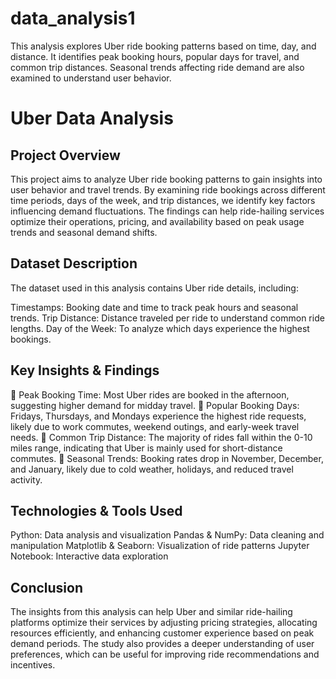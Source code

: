 # data_analysis1
This analysis explores Uber ride booking patterns based on time, day, and distance. It identifies peak booking hours, popular days for travel, and common trip distances. Seasonal trends affecting ride demand are also examined to understand user behavior.

# Uber Data Analysis

## Project Overview

This project aims to analyze Uber ride booking patterns to gain insights into user behavior and travel trends. By examining ride bookings across different time periods, days of the week, and trip distances, we identify key factors influencing demand fluctuations. The findings can help ride-hailing services optimize their operations, pricing, and availability based on peak usage trends and seasonal demand shifts.

## Dataset Description

The dataset used in this analysis contains Uber ride details, including:

Timestamps: Booking date and time to track peak hours and seasonal trends.
Trip Distance: Distance traveled per ride to understand common ride lengths.
Day of the Week: To analyze which days experience the highest bookings.

## Key Insights & Findings

🔹 Peak Booking Time: Most Uber rides are booked in the afternoon, suggesting higher demand for midday travel.
🔹 Popular Booking Days: Fridays, Thursdays, and Mondays experience the highest ride requests, likely due to work commutes, weekend outings, and early-week travel needs.
🔹 Common Trip Distance: The majority of rides fall within the 0-10 miles range, indicating that Uber is mainly used for short-distance commutes.
🔹 Seasonal Trends: Booking rates drop in November, December, and January, likely due to cold weather, holidays, and reduced travel activity.

## Technologies & Tools Used

Python: Data analysis and visualization
Pandas & NumPy: Data cleaning and manipulation
Matplotlib & Seaborn: Visualization of ride patterns
Jupyter Notebook: Interactive data exploration

## Conclusion
The insights from this analysis can help Uber and similar ride-hailing platforms optimize their services by adjusting pricing strategies, allocating resources efficiently, and enhancing customer experience based on peak demand periods. The study also provides a deeper understanding of user preferences, which can be useful for improving ride recommendations and incentives.
